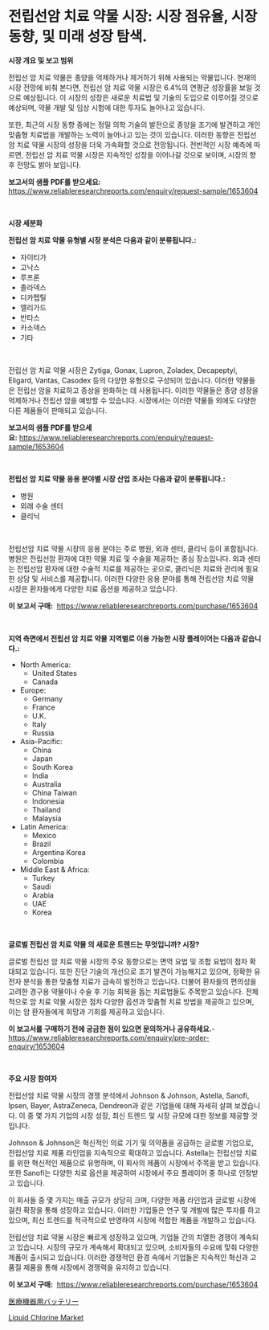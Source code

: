 <p><h1>전립선암 치료 약물 시장: 시장 점유율, 시장 동향, 및 미래 성장 탐색.</h1></p><p><strong>시장 개요 및 보고 범위</strong></p>
<p><p>전립선 암 치료 약물은 종양을 억제하거나 제거하기 위해 사용되는 약물입니다. 현재의 시장 전망에 비춰 본다면, 전립선 암 치료 약물 시장은 6.4%의 연평균 성장률을 보일 것으로 예상됩니다. 이 시장의 성장은 새로운 치료법 및 기술의 도입으로 이루어질 것으로 예상되며, 약물 개발 및 임상 시험에 대한 투자도 늘어나고 있습니다. </p><p>또한, 최근의 시장 동향 중에는 정밀 의학 기술의 발전으로 종양을 조기에 발견하고 개인 맞춤형 치료법을 개발하는 노력이 늘어나고 있는 것이 있습니다. 이러한 동향은 전립선 암 치료 약물 시장의 성장을 더욱 가속화할 것으로 전망됩니다. 전반적인 시장 예측에 따르면, 전립선 암 치료 약물 시장은 지속적인 성장을 이어나갈 것으로 보이며, 시장의 향후 전망도 밝아 보입니다.</p></p>
<p><strong>보고서의 샘플 PDF를 받으세요:</strong> <a href="https://www.reliableresearchreports.com/enquiry/request-sample/1653604">https://www.reliableresearchreports.com/enquiry/request-sample/1653604</a></p>
<p>&nbsp;</p>
<p><strong>시장 세분화</strong></p>
<p><strong>전립선 암 치료 약물 유형별 시장 분석은 다음과 같이 분류됩니다.:</strong></p>
<p><ul><li>자이티가</li><li>고낙스</li><li>루프론</li><li>졸라덱스</li><li>디카펩틸</li><li>엘리가드</li><li>반타스</li><li>카소덱스</li><li>기타</li></ul></p>
<p>&nbsp;</p>
<p><p>전립선 암 치료 약물 시장은 Zytiga, Gonax, Lupron, Zoladex, Decapeptyl, Eligard, Vantas, Casodex 등의 다양한 유형으로 구성되어 있습니다. 이러한 약물들은 전립선 암을 치료하고 증상을 완화하는 데 사용됩니다. 이러한 약물들은 종양 성장을 억제하거나 전립선 암을 예방할 수 있습니다. 시장에서는 이러한 약물들 외에도 다양한 다른 제품들이 판매되고 있습니다.</p></p>
<p><strong>보고서의 샘플 PDF를 받으세요:</strong>&nbsp;<a href="https://www.reliableresearchreports.com/enquiry/request-sample/1653604">https://www.reliableresearchreports.com/enquiry/request-sample/1653604</a></p>
<p>&nbsp;</p>
<p><strong> 전립선 암 치료 약물 응용 분야별 시장 산업 조사는 다음과 같이 분류됩니다.:</strong></p>
<p><ul><li>병원</li><li>외래 수술 센터</li><li>클리닉</li></ul></p>
<p>&nbsp;</p>
<p><p>전립선암 치료 약물 시장의 응용 분야는 주로 병원, 외과 센터, 클리닉 등이 포함됩니다. 병원은 전립선암 환자에 대한 약물 치료 및 수술을 제공하는 중심 장소입니다. 외과 센터는 전립선암 환자에 대한 수술적 치료를 제공하는 곳으로, 클리닉은 치료와 관리에 필요한 상담 및 서비스를 제공합니다. 이러한 다양한 응용 분야를 통해 전립선암 치료 약물 시장은 환자들에게 다양한 치료 옵션을 제공하고 있습니다.</p></p>
<p><strong>이 보고서 구매:</strong>&nbsp; <a href="https://www.reliableresearchreports.com/purchase/1653604">https://www.reliableresearchreports.com/purchase/1653604</a></p>
<p>&nbsp;</p>
<p><strong>지역 측면에서 전립선 암 치료 약물 지역별로 이용 가능한 시장 플레이어는 다음과 같습니다.:</strong></p>
<p><ul>
    <li>
        North America:
        <ul>
            <li>United States</li>
            <li>Canada</li>
        </ul>
    </li>
    <li>
        Europe:
        <ul>
            <li>Germany</li>
            <li>France</li>
            <li>U.K.</li>
            <li>Italy</li>
            <li>Russia</li>
        </ul>
    </li>
    <li>
        Asia-Pacific:
        <ul>
            <li>China</li>
            <li>Japan</li>
            <li>South Korea</li>
            <li>India</li>
            <li>Australia</li>
            <li>China Taiwan</li>
            <li>Indonesia</li>
            <li>Thailand</li>
            <li>Malaysia</li>
        </ul>
    </li>
    <li>
        Latin America:
        <ul>
            <li>Mexico</li>
            <li>Brazil</li>
            <li>Argentina Korea</li>
            <li>Colombia</li>
        </ul>
    </li>
    <li>
        Middle East & Africa:
        <ul>
            <li>Turkey</li>
            <li>Saudi</li>
            <li>Arabia</li>
            <li>UAE</li>
            <li>Korea</li>
        </ul>
    </li>
    </ul></p>
<p>&nbsp;</p>
<p><strong>글로벌 전립선 암 치료 약물 의 새로운 트렌드는 무엇입니까? 시장?</strong></p>
<p><p>글로벌 전립선 암 치료 약물 시장의 주요 동향으로는 면역 요법 및 조합 요법이 점차 확대되고 있습니다. 또한 진단 기술의 개선으로 조기 발견이 가능해지고 있으며, 정확한 유전자 분석을 통한 맞춤형 치료가 급속히 발전하고 있습니다. 더불어 환자들의 편의성을 고려한 경구용 약물이나 수술 후 기능 회복을 돕는 치료법들도 주목받고 있습니다. 전체적으로 암 치료 약물 시장은 점차 다양한 옵션과 맞춤형 치료 방법을 제공하고 있으며, 이는 암 환자들에게 희망과 기회를 제공하고 있습니다.</p></p>
<p><strong>이 보고서를 구매하기 전에 궁금한 점이 있으면 문의하거나 공유하세요.</strong>- <a href="https://www.reliableresearchreports.com/enquiry/pre-order-enquiry/1653604">https://www.reliableresearchreports.com/enquiry/pre-order-enquiry/1653604</a></p>
<p>&nbsp;</p>
<p><strong>주요 시장 참여자</strong></p>
<p><p>전립선암 치료 약물 시장의 경쟁 분석에서 Johnson & Johnson, Astella, Sanofi, Ipsen, Bayer, AstraZeneca, Dendreon과 같은 기업들에 대해 자세히 살펴 보겠습니다. 이 중 몇 가지 기업의 시장 성장, 최신 트렌드 및 시장 규모에 대한 정보를 제공할 것입니다.</p><p>Johnson & Johnson은 혁신적인 의료 기기 및 의약품을 공급하는 글로벌 기업으로, 전립선암 치료 제품 라인업을 지속적으로 확대하고 있습니다. Astella는 전립선암 치료를 위한 혁신적인 제품으로 유명하며, 이 회사의 제품이 시장에서 주목을 받고 있습니다. 또한 Sanofi는 다양한 치료 옵션을 제공하여 시장에서 주요 플레이어 중 하나로 인정받고 있습니다.</p><p>이 회사들 중 몇 가지는 매출 규모가 상당히 크며, 다양한 제품 라인업과 글로벌 시장에 걸친 확장을 통해 성장하고 있습니다. 이러한 기업들은 연구 및 개발에 많은 투자를 하고 있으며, 최신 트렌드를 적극적으로 반영하여 시장에 적합한 제품을 개발하고 있습니다.</p><p>전립선암 치료 약물 시장은 빠르게 성장하고 있으며, 기업들 간의 치열한 경쟁이 계속되고 있습니다. 시장의 규모가 계속해서 확대되고 있으며, 소비자들의 수요에 맞춰 다양한 제품이 출시되고 있습니다. 이러한 경쟁적인 환경 속에서 기업들은 지속적인 혁신과 고품질 제품을 통해 시장에서 경쟁력을 유지하고 있습니다.</p></p>
<p><strong>이 보고서 구매:</strong>&nbsp;&nbsp;<a href="https://www.reliableresearchreports.com/purchase/1653604">https://www.reliableresearchreports.com/purchase/1653604</a></p>
<p><p><a href="https://github.com/xnljig2898992/Market-Research-Report-List-1/blob/main/527704611783.md">医療機器用バッテリー</a></p><p><a href="https://changeable-paste-463.notion.site/Liquid-Chlorine-Market-Size-and-Examines-its-Market-Scope-with-a-Primary-Focus-on-Growth-Opportuni-cddd6fbc5a6c45f2bc21c343f3c53cbb">Liquid Chlorine Market</a></p></p>
